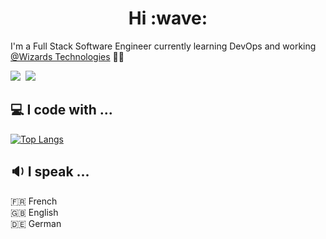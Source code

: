 <h1 align="center">Hi :wave:</h1>

I'm a Full Stack Software Engineer currently learning DevOps and working <a href="https://wizards-technologies.com/" target="_blank">@Wizards Technologies</a> 🧙‍♂️

<a href="https://www.linkedin.com/in/corentin-noblet/" target="_blank"><img src="https://img.shields.io/badge/linkedin-%230077B5.svg?&style=for-the-badge&logo=linkedin&logoColor=white" /></a>&nbsp;
<a href="https://codepen.io/c-noblet" target="_blank"><img src="https://img.shields.io/badge/codepen-1e1f26.svg?&style=for-the-badge&logo=codepen&logoColor=white" /></a>&nbsp;

## :computer: I code with ...

[![Top Langs](https://github-readme-stats.vercel.app/api/top-langs/?username=c-noblet&layout=compact&hide_border=true&text_color=C9D1D9&bg_color=0D1117&hide_title="true&langs_count=6)](https://c-noblet.github.io/)

## :sound: I speak ...

:fr: French <br/>
:uk: English <br/>
:de: German <br/>
